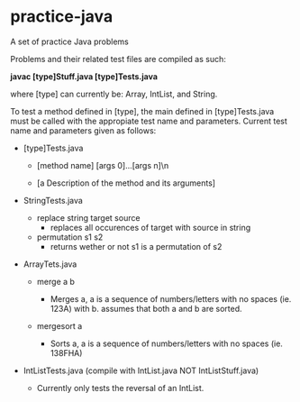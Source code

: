 # practice-java

A set of practice Java problems

Problems and their related test files are compiled as such:

**javac [type]Stuff.java [type]Tests.java**

where [type] can currently be: Array, IntList, and String.

To test a method defined in [type], the main defined in [type]Tests.java must be
called with the appropiate test name and parameters. Current test name and
parameters given as follows:


* [type]Tests.java

  * [method name] [args 0]...[args n]\n

  * [a Description of the method and its arguments]


* StringTests.java
  * replace string target source
    * replaces all occurences of target with source in string
  * permutation s1 s2
    * returns wether or not s1 is a permutation of s2


* ArrayTets.java
  * merge a b
    * Merges a, a is a sequence of numbers/letters with no spaces (ie. 123A) with b. assumes that both a and b are sorted.

  * mergesort a
    * Sorts a, a is a sequence of numbers/letters with no spaces (ie. 138FHA)


* IntListTests.java (compile with IntList.java NOT IntListStuff.java)
  * Currently only tests the reversal of an IntList.
